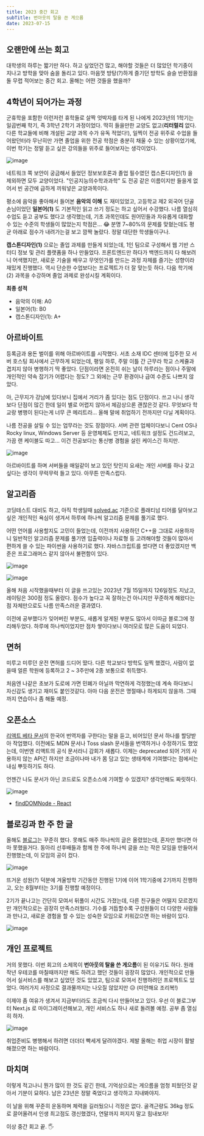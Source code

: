 ```yaml
---
title: 2023 중간 회고
subTitle: 번아웃의 탈을 쓴 게으름
date: 2023-07-15
---
```


## 오랜만에 쓰는 회고

대학생의 하루는 짧기만 하다. 하고 싶었던건 많고, 해야할 것들은 더 많았던 학기중이 지나고 방학을 맞아 숨을 돌리고 있다. 마음껏 방탕(?)하게 즐기던 방학도 슬슬 반환점을 돌 무렵 적어보는 중간 회고. 올해는 어떤 것들을 했을까?

## 4학년이 되어가는 과정

군휴학을 포함한 이런저런 휴학들로 살짝 엇박자를 타게 된 나에게 2023년의 1학기는 일곱번째 학기, 즉 3학년 2학기 과정이었다. 딱히 들을만한 교양도 없고(**리터럴리** 없다. 다른 학교들에 비해 개설된 교양 과목 수가 유독 적었다!), 일찍이 전공 위주로 수업을 들어왔던터라 무난히만 가면 졸업을 위한 전공 학점은 충분히 채울 수 있는 상황이었기에, 이번 학기는 정말 듣고 싶은 강의들을 위주로 들어보자는 생각이었다.

![image](https://github.com/usageness/blog/assets/28296575/09138831-8ccc-4394-a95f-3ffc8e4b5a96)

네트워크 쪽 보안이 궁금해서 들었던 정보보호론과 졸업 필수였던 캡스톤디자인(1) 을 제외하면 모두 교양이었다. "인공지능의수학과과학" 도 전공 같은 이름이지만 들을게 없어서 빈 공간에 급하게 끼워넣은 교양과목이다.

평소에 음악을 좋아해서 들어본 **음악의 이해** 도 재미있었고, 고등학교 제2 외국어 단골 손님이었던 **일본어(1)** 도 기본적인 읽고 쓰기 정도는 하고 싶어서 수강했다. 나름 열심히 수업도 듣고 공부도 했다고 생각했는데, 기초 과목인데도 원어민들과 자유롭게 대화할 수 있는 수준의 학생들이 많았는지 학점은... 😂 분명 7~80%의 문제를 맞혔는데도 평균 아래로 점수가 내려가는걸 보고 깜짝 놀랐다. 정말 대단한 학생들이구나.

**캡스톤디자인(1)** 으로는 졸업 과제를 만들게 되었는데, 1인 팀으로 구성해서 웹 기반 스터디 정보 및 관리 플랫폼을 하나 만들었다. 프론트엔드만 하다가 백엔드까지 다 해보려니 어색했지만, 새로운 기술을 배우고 무엇인가를 만드는 과정 자체를 즐기는 성향이라 재밌게 진행했다. 역시 단순한 수업보다는 프로젝트가 더 잘 맞는듯 하다. 다음 학기에 (2) 과목을 수강하며 졸업 과제로 완성시킬 계획이다.

**최종 성적**

- 음악의 이해: A0
- 일본어(1): B0
- 캡스톤디자인(1): A+

## 아르바이트

등록금과 용돈 벌이를 위해 아르바이트를 시작했다. 서초 소재 IDC 센터에 입주한 모 서버 호스팅 회사에서 근무하게 되었는데, 평일 하루, 주말 이틀 간 근무라 학교 스케쥴과 겹치지 않아 병행하기 딱 좋았다. 단점이라면 온전히 쉬는 날이 하루라는 점이나 주말에 개인적인 약속 잡기가 어렵다는 정도? 그 외에는 근무 환경이나 급여 수준도 나쁘지 않았다.

아, 근무지가 강남에 있다보니 집에서 거리가 좀 있다는 점도 단점이다. 쓰고 나니 생각보다 단점이 많긴 한데 일이 별로 어렵지 않아서 체감상으론 괜찮은것 같다. 무엇보다 학교랑 병행이 된다는게 너무 큰 메리트라... 올해 말에 취업하기 전까지만 다닐 계획이다.

나름 전공을 살릴 수 있는 업무라는 것도 장점이다. 서버 관련 업체이다보니 Cent OS나 Rocky linux, Windows Server 등 운영체제도 만지고, 네트워크 설정도 건드려보고, 가끔 랜 케이블도 따고... 이건 전공보다는 통신병 경험을 살린 케이스긴 하지만.

![image](https://github.com/usageness/blog/assets/28296575/d650a935-57c4-4d66-85ff-822156e53bea)

아르바이트를 하며 서버들을 매일같이 보고 있던 탓인지 요새는 개인 서버를 하나 갖고 싶다는 생각이 무럭무럭 들고 있다. 아무튼 만족스럽다.

## 알고리즘

코딩테스트 대비도 하고, 아직 학생일때 [solved.ac](https://solved.ac/) 기준으로 플래티넘 티어를 달아보고 싶은 개인적인 욕심이 생겨서 하루에 하나씩 알고리즘 문제를 풀기로 했다.

어떤 언어를 사용할지도 고민이 들었는데, 이전까지 사용하던 C++을 그대로 사용하자니 일반적인 알고리즘 문제를 풀기엔 입출력이나 자료형 등 고려해야할 것들이 많아서 편하게 쓸 수 있는 파이썬을 사용하기로 했다. 자바스크립트를 썼다면 더 좋았겠지만 백준은 프로그래머스 같지 않아서 불편함이 있다.

![image](https://github.com/usageness/blog/assets/28296575/f9e18a47-eea0-48dc-9aec-d24aa614e2ff)

![image](https://github.com/usageness/blog/assets/28296575/76d913cc-2b0c-46e4-b5b0-d63eaf69b9ba)

올해 처음 시작했을때부터 이 글을 쓰고있는 2023년 7월 15일까지 126일정도 지났고, 레이팅은 300점 정도 올랐다. 점수가 높다고 꼭 잘하는건 아니지만 꾸준하게 해왔다는 점 자체만으로도 나름 만족스러운 결과였다.

이전에 공부했다가 잊어버린 부분도, 새롭게 알게된 부분도 많아서 이따금 블로그에 정리해두었다. 하루에 하나씩이었지만 점차 쌓이다보니 여러모로 많은 도움이 되었다.

## 면허

미루고 미루던 운전 면허를 드디어 땄다. 다른 학교보다 방학도 일찍 했겠다, 사람이 없을때 얼른 학원에 등록하고 2 ~ 3주만에 2종 보통으로 취득했다.

처음엔 나같은 초보가 도로에 가면 민폐가 아닐까 막연하게 걱정했는데 계속 하다보니 자신감도 생기고 재미도 붙인것같다. 아마 다음 운전은 명절때나 하게되지 않을까. 그때까지 연습이나 좀 해둘 예정.

## 오픈소스

[리액트 베타 문서](https://react.dev/)의 한국어 번역자를 구한다는 말을 듣고, 비어있던 문서 하나를 할당받아 작업했다. 이전에도 MDN 문서나 Toss slash 문서들을 번역하거나 수정하기도 했었는데, 이번엔 리액트의 공식 문서라니 감회가 새롭다. 이제는 deprecated 되어 거의 사용하지 않는 API긴 하지만 조금이나마 내가 몸 담고 있는 생태계에 기여했다는 점에서는 내심 뿌듯하기도 하다.

언젠간 나도 문서가 아닌 코드로도 오픈소스에 기여할 수 있겠지? 생각만해도 짜릿하다.

![image](https://github.com/usageness/blog/assets/28296575/f750b321-9df1-4b53-9440-3ca435e900b4)

- [findDOMNode - React](https://react.dev/reference/react-dom/findDOMNode)

## 블로깅과 한 주 한 글

올해도 [블로그](https://usage.tistory.com)는 꾸준히 했다. 못해도 매주 하나씩의 글은 올렸었는데, 혼자만 했다면 아마 못했을거다. 동아리 선후배들과 함께 한 주에 하나씩 글을 쓰는 작은 모임을 만들어서 진행했는데, 이 모임의 공이 컸다.

![image](https://github.com/usageness/blog/assets/28296575/67a2db51-aba7-4cf7-a212-0f7cb4e02fcc)

뜨거운 성원(?) 덕분에 겨울방학 기간동안 진행된 1기에 이어 1학기중에 2기까지 진행하고, 오는 8월부터는 3기를 진행할 예정이다.

2기가 끝나고는 간단히 모여서 뒤풀이 시간도 가졌는데, 다른 친구들은 어떨지 모르겠지만 개인적으로는 굉장히 만족스러웠다. 기수를 거듭할수록 구성원들이 더 다양한 사람들과 만나고, 새로운 경험을 할 수 있는 성숙한 모임으로 키워갔으면 하는 바람이 있다.

![image](https://github.com/usageness/blog/assets/28296575/87db5e2f-f1b9-44a4-8348-e9c8fce85003)

## 개인 프로젝트

거의 못했다. 이번 회고의 소제목이 **번아웃의 탈을 쓴 게으름**이 된 이유기도 하다. 원래 작년 우테코를 마칠때까지만 해도 하려고 했던 것들이 굉장히 많았다. 개인적으로 만들어서 실서비스를 해보고 싶었던 것도 있었고, 팀으로 모여서 진행하려던 프로젝트도 있었다. 여러가지 사정으로 결과물까지는 나오질 않았지만 😥 (미안해요 조리복!)

이제야 좀 여유가 생겨서 지금부터라도 조금씩 다시 만들어보고 있다. 우선 이 블로그부터 Next.js 로 마이그레이션해보고, 개인 서비스도 하나 새로 돌려볼 예정. 공부 좀 열심히 하자.

![image](https://github.com/usageness/blog/assets/28296575/7c485214-9b6a-434a-8c86-6d08dfb8148a)

취업준비도 병행해서 하려면 더더더 빡세게 달려야겠다. 제발 올해는 취업 시장이 활발해졌으면 하는 바람이다.

## 마치며

이렇게 적고나니 뭔가 많이 한 것도 같긴 한데, 기억상으로는 게으름을 엄청 피웠던것 같아서 기분이 묘하다. 남은 23년은 정말 죽었다고 생각하고 지내봐야지.

이 날을 위해 꾸준히 운동하며 체력을 길러뒀으니 걱정은 없다. 골격근량도 36kg 정도로 끌어올려서 인생 최고점도 갱신했겠다, 연말까지 퍼지지 말고 힘내보자!

이상 중간 회고 끝. 🖐
